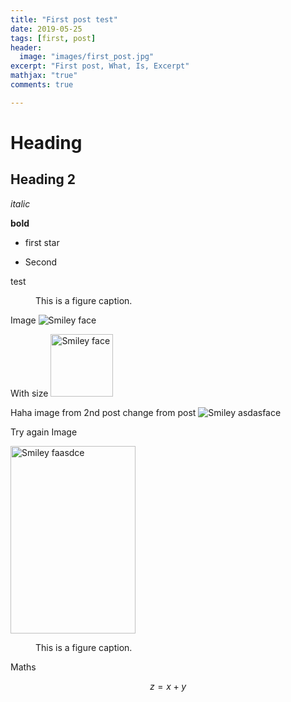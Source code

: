 ```yaml
---
title: "First post test"
date: 2019-05-25
tags: [first, post]
header:
  image: "images/first_post.jpg"
excerpt: "First post, What, Is, Excerpt"
mathjax: "true"
comments: true

---
```


# Heading 

## Heading 2 

*italic*

**bold**

* first star
+ Second

test


<figure>

  <figcaption>This is a figure caption.</figcaption>
</figure>

Image
<img src="{{site.url}}{{site.baseurl}}/images/first_post/first_post.jpg" alt="Smiley face" >

With size
<img src="{{site.url}}{{site.baseurl}}/images/first_post/first_post.jpg" alt="Smiley face" height="100" width="100">

Haha image from 2nd post change from post
<img src="{{site.url}}{{site.baseurl}}/images/first_post/output_18_0.jpg" alt="Smiley asdasface" >

Try again Image

<img src="{{site.url}}{{site.baseurl}}/images/first_post/output_18_0.jpg" alt="Smiley faasdce" height="300" width="200">
<figure><figcaption>This is a figure caption.</figcaption></figure>

Maths

$$z = x+y$$
